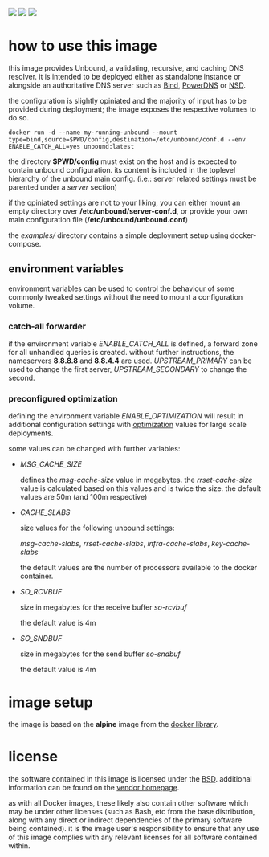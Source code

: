 
[microbadger]: https://microbadger.com/images/uip9av6y/unbound
[docker library]: https://store.docker.com/images/alpine
[BSD]: http://unbound.nlnetlabs.nl/svn/trunk/LICENSE
[vendor homepage]: http://unbound.net/
[optimization]: https://unbound.net/documentation/howto_optimise.html
[NSD]: https://www.nlnetlabs.nl/projects/nsd/
[Bind]: https://www.isc.org/downloads/bind/
[PowerDNS]: https://www.powerdns.com/

[![](https://images.microbadger.com/badges/image/uip9av6y/unbound.svg)][microbadger]
[![](https://images.microbadger.com/badges/version/uip9av6y/unbound.svg)][microbadger]
[![](https://images.microbadger.com/badges/commit/uip9av6y/unbound.svg)][microbadger]

# how to use this image

this image provides Unbound, a validating, recursive, and
caching DNS resolver. it is intended to be deployed either
as standalone instance or alongside an authoritative
DNS server such as [Bind][], [PowerDNS][] or [NSD][].

the configuration is slightly opiniated and the majority of
input has to be provided during deployment; the image exposes
the respective volumes to do so.

`docker run -d --name my-running-unbound
  --mount type=bind,source=$PWD/config,destination=/etc/unbound/conf.d
  --env ENABLE_CATCH_ALL=yes
  unbound:latest`

the directory **$PWD/config** must exist on the host and is
expected to contain unbound configuration. its content is
included in the toplevel hierarchy of the unbound main config.
(i.e.: server related settings must be parented under a
*server* section)

if the opiniated settings are not to your liking, you can
either mount an empty directory over
**/etc/unbound/server-conf.d**, or provide your own main
configuration file (**/etc/unbound/unbound.conf**)

the *examples/* directory contains a simple deployment setup
using docker-compose.

## environment variables

environment variables can be used to control the behaviour of
some commonly tweaked settings without the need to mount a
configuration volume.

### catch-all forwarder

if the environment variable *ENABLE_CATCH_ALL* is defined,
a forward zone for all unhandled queries is created. without
further instructions, the nameservers **8.8.8.8** and
**8.8.4.4** are used. *UPSTREAM_PRIMARY* can be used to change
the first server, *UPSTREAM_SECONDARY* to change the second.

### preconfigured optimization

defining the environment variable *ENABLE_OPTIMIZATION* will
result in additional configuration settings with [optimization][]
values for large scale deployments.

some values can be changed with further variables:

* *MSG_CACHE_SIZE*

  defines the *msg-cache-size* value in megabytes. the
  *rrset-cache-size* value is calculated based on this values
  and is twice the size. the default values are 50m (and 100m respective)

* *CACHE_SLABS*

  size values for the following unbound settings:

  *msg-cache-slabs*, *rrset-cache-slabs*,
  *infra-cache-slabs*, *key-cache-slabs*

  the default values are the number of processors available to the
  docker container.

* *SO_RCVBUF*

  size in megabytes for the receive buffer *so-rcvbuf*

  the default value is 4m

* *SO_SNDBUF*

  size in megabytes for the send buffer *so-sndbuf*

  the default value is 4m

# image setup

the image is based on the **alpine** image from
the [docker library][].

# license

the software contained in this image is licensed under the
[BSD][]. additional information can be found on the
[vendor homepage][].

as with all Docker images, these likely also contain other
software which may be under other licenses (such as Bash, etc
from the base distribution, along with any direct or indirect
dependencies of the primary software being contained).
it is the image user's responsibility to ensure that any use of
this image complies with any relevant licenses for all software
contained within.